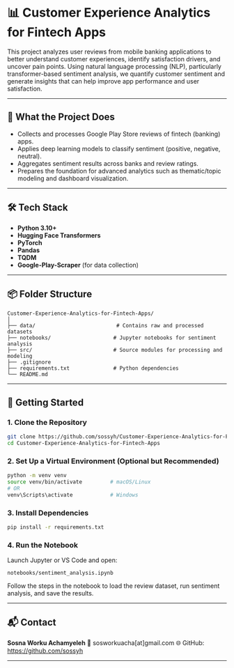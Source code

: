 
# 📊 Customer Experience Analytics for Fintech Apps

This project analyzes user reviews from mobile banking applications to better understand customer experiences, identify satisfaction drivers, and uncover pain points. Using natural language processing (NLP), particularly transformer-based sentiment analysis, we quantify customer sentiment and generate insights that can help improve app performance and user satisfaction.

---

## 🧠 What the Project Does

* Collects and processes Google Play Store reviews of fintech (banking) apps.
* Applies deep learning models to classify sentiment (positive, negative, neutral).
* Aggregates sentiment results across banks and review ratings.
* Prepares the foundation for advanced analytics such as thematic/topic modeling and dashboard visualization.

---

## 🛠 Tech Stack

* **Python 3.10+**
* **Hugging Face Transformers**
* **PyTorch**
* **Pandas**
* **TQDM**
* **Google-Play-Scraper** (for data collection)

---

## 📦 Folder Structure

```
Customer-Experience-Analytics-for-Fintech-Apps/
│
├── data/                          # Contains raw and processed datasets
├── notebooks/                    # Jupyter notebooks for sentiment analysis
├── src/                          # Source modules for processing and modeling
├── .gitignore
├── requirements.txt              # Python dependencies
└── README.md
```

---

## 🚀 Getting Started

### 1. Clone the Repository

```bash
git clone https://github.com/sossyh/Customer-Experience-Analytics-for-Fintech-Apps.git
cd Customer-Experience-Analytics-for-Fintech-Apps
```

### 2. Set Up a Virtual Environment (Optional but Recommended)

```bash
python -m venv venv
source venv/bin/activate         # macOS/Linux
# OR
venv\Scripts\activate            # Windows
```

### 3. Install Dependencies

```bash
pip install -r requirements.txt
```

### 4. Run the Notebook

Launch Jupyter or VS Code and open:

```text
notebooks/sentiment_analysis.ipynb
```

Follow the steps in the notebook to load the review dataset, run sentiment analysis, and save the results.

---

## 📬 Contact

**Sosna Worku Achamyeleh**
📧 sosworkuacha\[at]gmail.com
🌐 GitHub: https://github.com/sossyh

---
